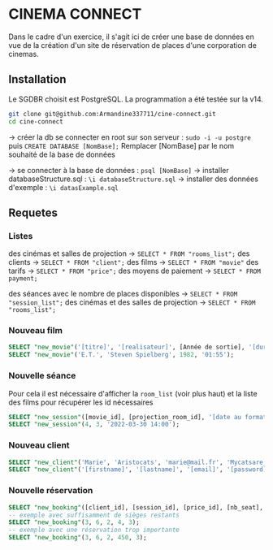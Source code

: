 # CINEMA CONNECT

Dans le cadre d'un exercice, il s'agit ici de créer une base de données en vue de la création d'un site de réservation de places d'une corporation de cinemas.

## Installation

Le SGDBR choisit est PostgreSQL. La programmation a été testée sur la v14.

```bash
git clone git@github.com:Armandine337711/cine-connect.git
cd cine-connect
```

-> créer la db
    se connecter en root sur son serveur :
    `sudo -i -u postgre`
    puis
    `CREATE DATABASE [NomBase];`
Remplacer [NomBase] par le nom souhaité de la base de données

-> se connecter à la base de données : `psql [NomBase]`
-> installer databaseStructure.sql : `\i databaseStructure.sql`
-> installer des données d'exemple : `\i datasExample.sql`

## Requetes

### Listes

des cinémas et salles de projection -> `SELECT * FROM "rooms_list";`
des clients -> `SELECT * FROM "client";`
des films -> `SELECT * FROM "movie"`
des tarifs -> `SELECT * FROM "price";`
des moyens de paiement -> `SELECT * FROM payment;`

des séances avec le nombre de places disponibles -> `SELECT * FROM "session_list";`
des cinémas et des salles de projection -> `SELECT * FROM "rooms_list";`

### Nouveau film

```sql
SELECT "new_movie"('[titre]', '[realisateur]', [Année de sortie], '[duree au format hh:mm]');
SELECT "new_movie"('E.T.', 'Steven Spielberg', 1982, '01:55');
```

### Nouvelle séance

Pour cela il est nécessaire d'afficher la `room_list` (voir plus haut) et la liste des films pour récupérer les id nécessaires

```sql
SELECT "new_session"([movie_id], [projection_room_id], '[date au format YYYY-MM-DD HH:MM]');
SELECT "new_session"(4, 3, '2022-03-30 14:00');
```

### Nouveau client

```sql
SELECT "new_client"('Marie', 'Aristocats', 'marie@mail.fr', 'Mycatsare_3');
SELECT "new_client"('[firstname]', '[lastname]', '[email]', '[password]');
```
### Nouvelle réservation

```sql
SELECT "new_booking"([client_id], [session_id], [price_id], [nb_seat], [payment_id]);
-- exemple avec suffisamment de sièges restants
SELECT "new_booking"(3, 6, 2, 4, 3);
-- exemple avec une réservation trop importante
SELECT "new_booking"(3, 6, 2, 450, 3);
```